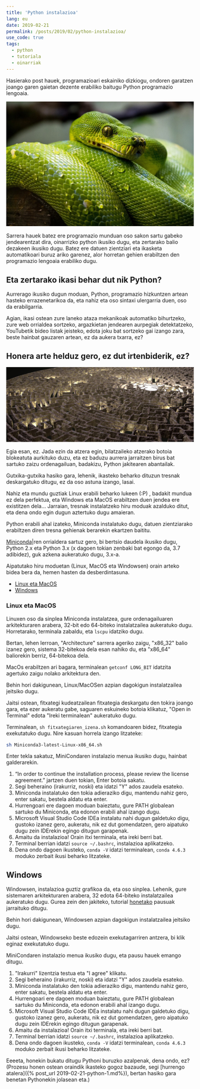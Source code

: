 ```yaml
---
title: 'Python instalazioa'
lang: eu
date: 2019-02-21
permalink: /posts/2019/02/python-instalazioa/
use_code: true
tags:
  - python
  - tutoriala
  - oinarriak
---
```


Hasierako post hauek, programazioari eskainiko dizkiogu, ondoren garatzen joango garen gaietan dezente erabiliko baitugu Python programazio lengoaia.


![](/images/python.jpg)


Sarrera hauek batez ere programazio munduan oso sakon sartu gabeko jendearentzat dira, oinarrizko python ikusiko dugu,
 eta zertarako balio dezakeen ikusiko dugu. Batez ere datuen zientziari eta ikasketa automatikoari buruz ariko garenez,
 alor horretan gehien erabiltzen den programazio lengoaia erabiliko dugu.
 
 
 
## Eta zertarako ikasi behar dut nik Python?
 
Aurrerago ikusiko dugun moduan, Python, programazio hizkuntzen artean hasteko errazenetarikoa da, eta nahiz eta oso sintaxi
ulergarria duen, oso da erabilgarria.

Agian, ikasi ostean zure laneko ataza mekanikoak automatiko bihurtzeko, zure web orrialdea sortzeko, argazkietan jendearen 
aurpegiak detektatzeko, YouTubetik bideo listak jeisteko, edota joku bat sortzeko gai izango zara, beste hainbat gauzaren artean,
ez da aukera txarra, ez?


## Honera arte helduz gero, ez dut irtenbiderik, ez?

![](/images/2019/maze.jpg)

Egia esan, ez. Jada ezin da atzera egin, bilatzaileko atzerako botoia blokeatuta aurkituko duzu, eta ez baduzu aurrera jarraitzen
birus bat sartuko zaizu ordenagailuan, badakizu, Python jakitearen abantailak.

Gutxika-gutxika hasiko gara, lehenik, ikasteko beharko dituzun tresnak deskargatuko ditugu, ez da oso astuna izango, lasai.

Nahiz eta mundu guztiak Linux erabili beharko lukeen (:P) , badakit mundua ez dela perfektua, eta Windows eta MacOS erabiltzen duen jendea
ere existitzen dela... Jarraian, tresnak instalatzeko hiru moduak azalduko ditut, eta dena ondo egin dugun aztertuko dugu amaieran.

Python erabili ahal izateko, Miniconda instalatuko dugu, datuen zientziarako erabiltzen diren tresna gehienak berarekin 
ekartzen baititu.

[Miniconda](https://conda.io/en/latest/miniconda.html)|ren orrialdera sartuz gero, bi bertsio daudela ikusiko dugu, Python 2.x
 eta Python 3.x (x dagoen tokian zenbaki bat egongo da, 3.7 adibidez), guk azkena aukeratuko dugu, 3.x-a.

Aipatutako hiru moduetan (Linux, MacOS eta Windowsen) orain arteko bidea bera da, hemen hasten da desberdintasuna.

* [Linux eta MacOS](#linux-eta-macos)
* [Windows](#windows)

### Linux eta MacOS

Linuxen oso da sinplea Miniconda instalatzea, gure ordenagailuaren arkitekturaren arabera, 32-bit edo 64-biteko instalatzailea aukeratuko
dugu. Horretarako, terminala zabaldu, eta `lscpu` idatziko dugu.

Bertan, lehen lerroan, "Architecture" sarrera ageriko zaigu, "x86_32" balio izanez gero, sistema 32-bitekoa dela esan nahiko du, 
eta "x86_64" baliorekin berriz, 64-bitekoa dela.

MacOs erabiltzen ari bagara, terminalean `getconf LONG_BIT` idatzita agertuko zaigu nolako arkitektura den.

Behin hori dakigunean, Linux/MacOSen azpian dagokigun instalatzailea jeitsiko dugu. 

Jaitsi ostean, fitxategi kudeatzailean fitxategia deskargatu den tokira joango gara, eta ezer aukeratu gabe, saguaren eskuineko
botoia klikatuz, "Open in Terminal" edota "Ireki terminalean" aukeratuko dugu.

Terminalean, `sh fitxategiaren_izena.sh` komandoaren bidez, fitxategia exekutatuko dugu. Nire kasuan horrela izango litzateke:

```bash
sh Miniconda3-latest-Linux-x86_64.sh
```

Enter tekla sakatuz, MiniCondaren instalazio menua ikusiko dugu, hainbat galderarekin.

1. “In order to continue the installation process, please review the license agreement.” jartzen duen tokian, Enter botoia sakatu.
2. Segi beheraino (irakurriz, noski) eta idatzi "Y" ados zaudela esateko.
3. Miniconda instalatuko den tokia adieraziko digu, mantendu nahiz gero, enter sakatu, bestela aldatu eta enter.
4. Hurrengoari ere dagoen moduan baieztatu, gure PATH globalean sartuko du Miniconda, eta edonon erabili ahal izango dugu.
5. Microsoft Visual Studio Code IDEa instalatu nahi dugun galdetuko digu, gustoko izanez gero, aukeratu, nik ez dut gomendatzen,
gero aipatuko dugu zein IDErekin egingo ditugun garapenak.
6. Amaitu da instalazioa! Orain itxi terminala, eta ireki berri bat.
7. Terminal berrian idatzi `source ~/.bashrc`, instalazioa aplikatzeko.
8. Dena ondo dagoen ikusteko, `conda -V` idatzi terminalean, `conda 4.6.3` moduko zerbait ikusi beharko litzateke.



## Windows

Windowsen, instalazioa guztiz grafikoa da, eta oso sinplea. Lehenik, gure sistemaren arkitekturaren arabera, 32 edota 64-biteko
 instalatzailea aukeratuko dugu. Gurea zein den jakiteko, tutorial [honetako](https://support.wdc.com/knowledgebase/answer.aspx?ID=9405)
 pausuak jarraituko ditugu.

Behin hori dakigunean, Windowsen azpian dagokigun instalatzailea jeitsiko dugu. 

Jaitsi ostean, Windowseko beste edozein exekutagarriren antzera, bi klik eginaz exekutatuko dugu.


MiniCondaren instalazio menua ikusiko dugu, eta pausu hauek emango ditugu.

1. "Irakurri" lizentzia testua eta "I agree" klikatu.
2. Segi beheraino (irakurriz, noski) eta idatzi "Y" ados zaudela esateko.
3. Miniconda instalatuko den tokia adieraziko digu, mantendu nahiz gero, enter sakatu, bestela aldatu eta enter.
4. Hurrengoari ere dagoen moduan baieztatu, gure PATH globalean sartuko du Miniconda, eta edonon erabili ahal izango dugu.
5. Microsoft Visual Studio Code IDEa instalatu nahi dugun galdetuko digu, gustoko izanez gero, aukeratu, nik ez dut gomendatzen,
gero aipatuko dugu zein IDErekin egingo ditugun garapenak.
6. Amaitu da instalazioa! Orain itxi terminala, eta ireki berri bat.
7. Terminal berrian idatzi `source ~/.bashrc`, instalazioa aplikatzeko.
8. Dena ondo dagoen ikusteko, `conda -V` idatzi terminalean, `conda 4.6.3` moduko zerbait ikusi beharko litzateke.



Eeeeta, honekin bukatu ditugu Pythoni buruzko azalpenak, dena ondo, ez? (Prozesu honen ostean oraindik ikasteko gogoz bazaude,
segi [hurrengo atalera]({% post_url 2019-02-21-python-1.md%}), bertan hasiko gara benetan Pythonekin jolasean eta.) 
